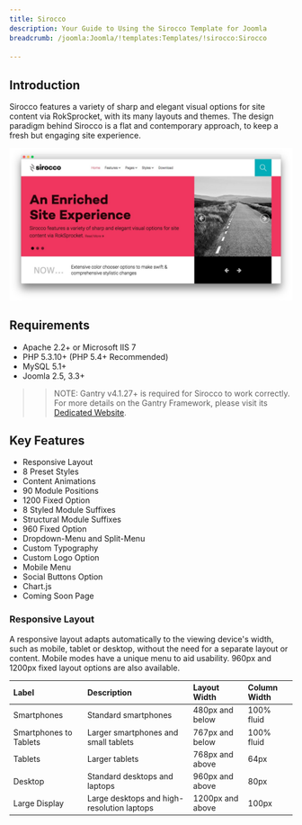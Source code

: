 ```yaml
---
title: Sirocco
description: Your Guide to Using the Sirocco Template for Joomla
breadcrumb: /joomla:Joomla/!templates:Templates/!sirocco:Sirocco

---
```


Introduction
-----

Sirocco features a variety of sharp and elegant visual options for site content via RokSprocket, with its many layouts and themes. The design paradigm behind Sirocco is a flat and contemporary approach, to keep a fresh but engaging site experience.

![](assets/sirocco.jpeg)

Requirements
-----
* Apache 2.2+ or Microsoft IIS 7
* PHP 5.3.10+ (PHP 5.4+ Recommended)
* MySQL 5.1+
* Joomla 2.5, 3.3+

>> NOTE: Gantry v4.1.27+ is required for Sirocco to work correctly. For more details on the Gantry Framework, please visit its [Dedicated Website](http://www.gantry-framework.org/).

Key Features
-----

* Responsive Layout
* 8 Preset Styles
* Content Animations
* 90 Module Positions
* 1200 Fixed Option
* 8 Styled Module Suffixes
* Structural Module Suffixes
* 960 Fixed Option
* Dropdown-Menu and Split-Menu
* Custom Typography
* Custom Logo Option
* Mobile Menu
* Social Buttons Option
* Chart.js
* Coming Soon Page

### Responsive Layout

A responsive layout adapts automatically to the viewing device's width, such as mobile, tablet or desktop, without the need for a separate layout or content. Mobile modes have a unique menu to aid usability. 960px and 1200px fixed layout options are also available.

| Label                  | Description                                | Layout Width     | Column Width |  
| :--------------------- | :----------------------------------------- | :--------------- | :----------- |  
| Smartphones            | Standard smartphones                       | 480px and below  | 100% fluid   |  
| Smartphones to Tablets | Larger smartphones and small tablets       | 767px and below  | 100% fluid   |  
| Tablets                | Larger tablets                             | 768px and above  | 64px         |  
| Desktop                | Standard desktops and laptops              | 960px and above  | 80px         |  
| Large Display          | Large desktops and high-resolution laptops | 1200px and above | 100px        |  
